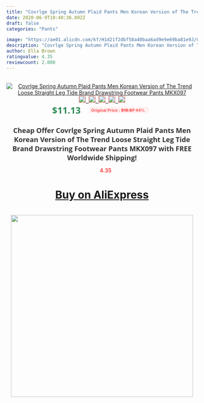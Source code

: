 ```yaml
---
title: "Covrlge Spring Autumn Plaid Pants Men Korean Version of The Trend Loose Straight Leg Tide Brand Drawstring Footwear Pants MKX097"
date: 2020-06-9T10:40:36.892Z
draft: false
categories: "Pants"

image: "https://ae01.alicdn.com/kf/H1d21f2dbf58a40baa6ad9e9e69ba81e9J/Covrlge-Spring-Autumn-Plaid-Pants-Men-Korean-Version-of-The-Trend-Loose-Straight-Leg-Tide-Brand.jpg"
description: "Covrlge Spring Autumn Plaid Pants Men Korean Version of The Trend Loose Straight Leg Tide Brand Drawstring Footwear Pants MKX097"
author: Ella Brown
ratingvalue: 4.35
reviewcount: 2.000
---
```

<br>
<div style="text-align: center;">
<a href="https://s.click.aliexpress.com/e/_A3PeCd" target="_blank" rel="nofollow noopener noreferrer"><img alt="Covrlge Spring Autumn Plaid Pants Men Korean Version of The Trend Loose Straight Leg Tide Brand Drawstring Footwear Pants MKX097" class="magnifier-image" src="https://ae01.alicdn.com/kf/H1d21f2dbf58a40baa6ad9e9e69ba81e9J/Covrlge-Spring-Autumn-Plaid-Pants-Men-Korean-Version-of-The-Trend-Loose-Straight-Leg-Tide-Brand.jpg_640x640.jpg">
<br>
<img style="border:1px solid salmon" src="https://ae01.alicdn.com/kf/H1d21f2dbf58a40baa6ad9e9e69ba81e9J/Covrlge-Spring-Autumn-Plaid-Pants-Men-Korean-Version-of-The-Trend-Loose-Straight-Leg-Tide-Brand.jpg_120x120.jpg">&nbsp;&nbsp;<img style="border:1px solid salmon" src="https://ae01.alicdn.com/kf/Hbf1a544b65e94becb3e05a5c9437fb3aa/Covrlge-Spring-Autumn-Plaid-Pants-Men-Korean-Version-of-The-Trend-Loose-Straight-Leg-Tide-Brand.jpg_120x120.jpg">&nbsp;&nbsp;<img style="border:1px solid salmon" src="https://ae01.alicdn.com/kf/H15ef1c5648174645a76c8dbf8648396eb/Covrlge-Spring-Autumn-Plaid-Pants-Men-Korean-Version-of-The-Trend-Loose-Straight-Leg-Tide-Brand.jpg_120x120.jpg">&nbsp;&nbsp;<img style="border:1px solid salmon" src="https://ae01.alicdn.com/kf/Hc9ad6e8d420e4201bbdbd12b92c95c32x/Covrlge-Spring-Autumn-Plaid-Pants-Men-Korean-Version-of-The-Trend-Loose-Straight-Leg-Tide-Brand.jpg_120x120.jpg">&nbsp;&nbsp;<img style="border:1px solid salmon" src="https://ae01.alicdn.com/kf/H4f6f17b2d5634753bda3746681098c63J/Covrlge-Spring-Autumn-Plaid-Pants-Men-Korean-Version-of-The-Trend-Loose-Straight-Leg-Tide-Brand.jpg_120x120.jpg"></a></div><br0>
<div style="text-align: center;"><span style="background-color: white; border: 0px; box-sizing: border-box; color: seagreen; display: inline-block; font-family: &quot;open sans&quot; , &quot;arial&quot; , &quot;helvetica&quot; , sans-serif , &quot;heiti&quot;; font-size: 24px; font-stretch: inherit; font-weight: 700; line-height: inherit; margin: 0px 10px 0px 0px; padding: 0px; vertical-align: middle;">$11.13 </span>
<span style="background: rgb(255 , 241 , 241); border-radius: 3px; border: 0px; box-sizing: border-box; color: #ff4747; display: inline-block; font-family: inherit; font-size: 12px; font-stretch: inherit; font-style: inherit; font-variant: inherit; font-weight: 600; line-height: inherit; margin: 0px; padding: 2px 5px; transform: scale(0.9); vertical-align: middle;">Original Price : <b style="text-decoration: line-through;">$19.87 </b> 44%&nbsp;&nbsp;</span></div>
<h1 style="color: #333333; display: inline-block; font-family: &quot;open sans&quot; , &quot;arial&quot; , &quot;helvetica&quot; , sans-serif , &quot;heiti&quot;; font-size: 18px; font-stretch: inherit; font-weight: 700; text-align: center;">Cheap Offer Covrlge Spring Autumn Plaid Pants Men Korean Version of The Trend Loose Straight Leg Tide Brand Drawstring Footwear Pants MKX097 with FREE Worldwide Shipping!</h1>
<div style="color: #ff4747; text-align: center;">
<img src="https://4.bp.blogspot.com/-M0ZcTcb-5uY/XleCXlxnR4I/AAAAAAAAAEc/OrjgMkXV1oMQFaCRZj5HQwOCBcu3w1FegCPcBGAYYCw/s1600/star.png" style="height: 15px;">&nbsp;<b>4.35</b></div>
<div class="button_cont" align="center"><a class="buynow_a" href="https://s.click.aliexpress.com/e/_A3PeCd" target="_blank" rel="nofollow noopener noreferrer"><H1>Buy on AliExpress</H1></a></div><br>
<div class="separator" style="clear: both; text-align: center;">
<img src="https://lh3.googleusercontent.com/-pTy5HemUv9M/XlePHvY0dAI/AAAAAAAAAE4/0nX5iRUoIWY8eMW9Dpxeirr157OZliDIgCLcBGAsYHQ/s1600/badge.gif" width="480">
</div>
